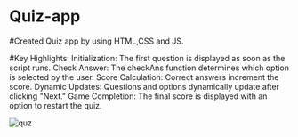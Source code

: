 # Quiz-app

#Created Quiz app by using HTML,CSS and JS.

#Key Highlights: Initialization: The first question is displayed as soon as the script runs. Check Answer: The checkAns function determines which option is selected by the user. Score Calculation: Correct answers increment the score. Dynamic Updates: Questions and options dynamically update after clicking "Next." Game Completion: The final score is displayed with an option to restart the quiz.




![quz](https://github.com/user-attachments/assets/ff7a1b91-0acf-43f2-b89d-032d9b8c2250)
